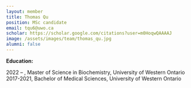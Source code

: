 ```yaml
---
layout: member
title: Thomas Qu
position: MSc candidate
email: tqu6@uwo.ca
scholar: https://scholar.google.com/citations?user=m0HoqwQAAAAJ
image: /assets/images/team/thomas_qu.jpg
alumni: false
---
```



<p style="text-align: justify;"><strong>Education:</strong></p>
<p>
2022 – , Master of Science in Biochemistry, University of Western Ontario <br>
2017-2021, Bachelor of Medical Sciences, University of Western Ontario
</p>